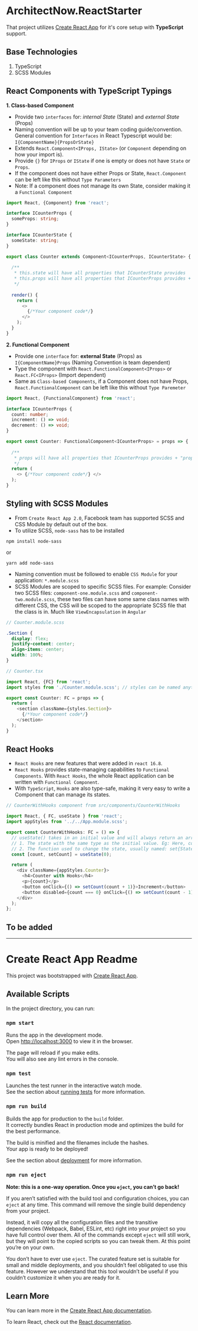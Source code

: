 # ArchitectNow.ReactStarter

That project utilizes [Create React App](https://github.com/facebookincubator/create-react-app) for it's core setup with **TypeScript** support.

## Base Technologies
1. TypeScript
2. SCSS Modules

## React Components with TypeScript Typings
**1. Class-based Component**
- Provide two `interfaces` for: *internal State* (State) and *external State* (Props)
- Naming convention will be up to your team coding guide/convention. General convention for `Interfaces` in React Typescript would be: `I{ComponentName}{PropsOrState}`
- Extends `React.Component<IProps, IState>` (or `Component` depending on how your import is).
- Provide `{}` for `IProps` or `IState` if one is empty or does not have `State` or `Props`.
- If the component does not have either Props or State, `React.Component` can be left like this without `Type Parameters` 
- Note: If a component does not manage its own State, consider making it a `Functional Component`

```typescript jsx
import React, {Component} from 'react';

interface ICounterProps {
  someProps: string;
}

interface ICounterState {
  someState: string;
}

export class Counter extends Component<ICounterProps, ICounterState> {
  
  /**
   * this.state will have all properties that ICounterState provides
   * this.props will have all properties that ICounterProps provides + "this.props.children"
   */
  
  render() {
    return (
      <> 
        {/*Your component code*/}
      </>
    );
  }
}
```

**2. Functional Component**
- Provide one `interface` for: **external State** (Props) as `I{ComponentName}Props` (Naming Convention is team dependent)
- Type the component with `React.FunctionalComponent<IProps>` or `React.FC<IProps>` (Import dependent)
- Same as `Class-based Components`, if a Component does not have Props, `React.FunctionalComponent` can be left like this without `Type Paremeter`

```typescript jsx
import React, {FunctionalComponent} from 'react';

interface ICounterProps {
  count: number;
  increment: () => void;
  decrement: () => void;
}

export const Counter: FunctionalComponent<ICounterProps> = props => {
  
  /**
   * props will have all properties that ICounterProps provides + "props.children"
   */
  return (
    <> {/*Your component code*/} </>
  );
}

```

## Styling with SCSS Modules
- From `Create React App 2.0`, Facebook team has supported SCSS and CSS Module by default out of the box.
- To utilize SCSS, `node-sass` has to be installed
```
npm install node-sass
```
or
```
yarn add node-sass
```
- Naming convention must be followed to enable `CSS Module` for your application: `*.module.scss`
- SCSS Modules are scoped to specific SCSS files. For example: Consider two SCSS files: `component-one.module.scss` and `component-two.module.scss`, these two files can have some same class names with different CSS, the CSS will be scoped to the appropriate SCSS file that the class is in. Much like `ViewEncapsulation` in `Angular`

```scss
// Counter.module.scss

.Section {
  display: flex;
  justify-content: center;
  align-items: center;
  width: 100%;
}
```

```typescript jsx
// Counter.tsx

import React, {FC} from 'react';
import styles from './Counter.module.scss'; // styles can be named anything

export const Counter: FC = props => {
  return (
    <section className={styles.Section}>
      {/*Your component code*/}
    </section>
  );
}
```

## React Hooks
- `React Hooks` are new features that were added in `react 16.8`. 
- `React Hooks` provides state-managing capabilities to `Functional Components`. With `React Hooks`, the whole React application can be written with `Functional Component`.
- With `TypeScript`, `Hooks` are also type-safe, making it very easy to write a Component that can manage its states.

```typescript jsx
// CounterWithHooks component from src/components/CounterWithHooks

import React, { FC, useState } from 'react';
import appStyles from '../../App.module.scss';

export const CounterWithHooks: FC = () => {
  // useState() takes in an initial value and will always return an array with two values:
  // 1. The state with the same type as the initial value. Eg: Here, count will be of type "number"
  // 2. The function used to change the state, usually named: set{StateNameInTitleCase} and will expect an argument with the initial vaue type. Eg: Here, setCount(arg: number)
  const [count, setCount] = useState(0);

  return (
    <div className={appStyles.Counter}>
      <h4>Counter with Hooks</h4>
      <p>{count}</p>
      <button onClick={() => setCount(count + 1)}>Increment</button>
      <button disabled={count === 0} onClick={() => setCount(count - 1)}>Decrement</button>
    </div>
  );
};

```

## To be added
---
# Create React App Readme

This project was bootstrapped with [Create React App](https://github.com/facebook/create-react-app).

## Available Scripts

In the project directory, you can run:

### `npm start`

Runs the app in the development mode.<br>
Open [http://localhost:3000](http://localhost:3000) to view it in the browser.

The page will reload if you make edits.<br>
You will also see any lint errors in the console.

### `npm test`

Launches the test runner in the interactive watch mode.<br>
See the section about [running tests](https://facebook.github.io/create-react-app/docs/running-tests) for more information.

### `npm run build`

Builds the app for production to the `build` folder.<br>
It correctly bundles React in production mode and optimizes the build for the best performance.

The build is minified and the filenames include the hashes.<br>
Your app is ready to be deployed!

See the section about [deployment](https://facebook.github.io/create-react-app/docs/deployment) for more information.

### `npm run eject`

**Note: this is a one-way operation. Once you `eject`, you can’t go back!**

If you aren’t satisfied with the build tool and configuration choices, you can `eject` at any time. This command will remove the single build dependency from your project.

Instead, it will copy all the configuration files and the transitive dependencies (Webpack, Babel, ESLint, etc) right into your project so you have full control over them. All of the commands except `eject` will still work, but they will point to the copied scripts so you can tweak them. At this point you’re on your own.

You don’t have to ever use `eject`. The curated feature set is suitable for small and middle deployments, and you shouldn’t feel obligated to use this feature. However we understand that this tool wouldn’t be useful if you couldn’t customize it when you are ready for it.

## Learn More

You can learn more in the [Create React App documentation](https://facebook.github.io/create-react-app/docs/getting-started).

To learn React, check out the [React documentation](https://reactjs.org/).
